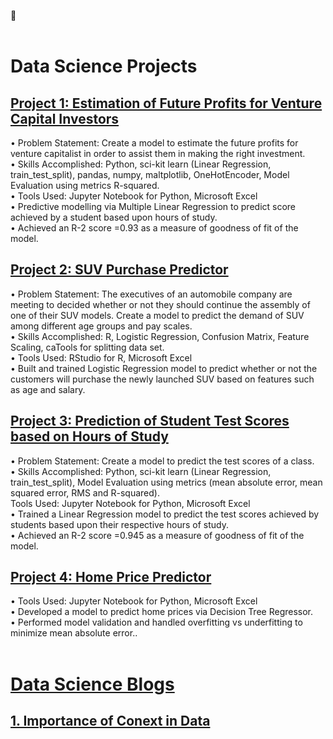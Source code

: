   👋 <br />
<br />

# Data Science Projects
## [Project 1: Estimation of Future Profits for Venture Capital Investors](https://github.com/osamayusufhassan/VC_profit_estimator_multiple_linear_regression)
• Problem Statement: Create a model to estimate the future profits for venture capitalist in order to assist them in making the right investment.<br />
•	Skills Accomplished: Python, sci-kit learn (Linear Regression, train_test_split), pandas, numpy, maltplotlib, OneHotEncoder, Model Evaluation using metrics R-squared.<br />
•	Tools Used: Jupyter Notebook for Python, Microsoft Excel<br />
• Predictive modelling via Multiple Linear Regression to predict score achieved by a student based upon hours of study.<br />
•	Achieved an R-2 score =0.93 as a measure of goodness of fit of the model.
<br />
## [Project 2: SUV Purchase Predictor](https://github.com/osamayusufhassan/SUV-purchase-prediction-logistic-regression)
• Problem Statement: The executives of an automobile company are meeting to decided whether or not they should continue the assembly of one of their SUV models. Create a model to predict the demand of SUV among  different age groups and pay scales.<br />
•	Skills Accomplished: R, Logistic Regression, Confusion Matrix, Feature Scaling, caTools for splitting data set.<br />
•	Tools Used: RStudio for R, Microsoft Excel<br />
•	Built and trained Logistic Regression model to predict whether or not the customers will purchase the newly launched SUV based on features such as age and salary.<br />
## [Project 3: Prediction of Student Test Scores based on Hours of Study](https://github.com/osamayusufhassan/Linear-Regression-hours-vs-scores)
• Problem Statement: Create a model to predict the test scores of a class.<br />
•	Skills Accomplished: Python, sci-kit learn (Linear Regression, train_test_split), Model Evaluation using metrics (mean absolute error, mean squared error, RMS and R-squared).<br />
Tools Used: Jupyter Notebook for Python, Microsoft Excel<br />
• Trained a Linear Regression model to predict the test scores achieved by students based upon their respective hours of study.<br />
•	Achieved an R-2 score =0.945 as a measure of goodness of fit of the model.
<br />
## [Project 4: Home Price Predictor](https://github.com/osamayusufhassan/Decision_tree_regressor_price_predictor)
•	Tools Used: Jupyter Notebook for Python, Microsoft Excel<br />
• Developed a model to predict home prices via Decision Tree Regressor.<br />
• Performed model validation and handled overfitting vs underfitting to minimize mean absolute error..<br />
<br />


# [Data Science Blogs](https://osamayusufhassan.medium.com/) 
## [1. Importance of Conext in Data](https://osamayusufhassan.medium.com/importance-of-context-in-data-18d438822ffc)<br />
<br />




<!--
**osamayusufhassan/osamayusufhassan** is a ✨ _special_ ✨ repository because its `README.md` (this file) appears on your GitHub profile.

Here are some ideas to get you started:

- 🔭 I’m currently working on ...
- 🌱 I’m currently learning ...
- 👯 I’m looking to collaborate on ...
- 🤔 I’m looking for help with ...
- 💬 Ask me about ...
- 📫 How to reach me: ...
- 😄 Pronouns: ...
- ⚡ Fun fact: ...
-->
